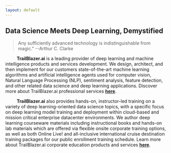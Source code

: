 ```yaml
---
layout: default
---
```


## Data Science Meets Deep Learning, Demystified

> Any sufficiently advanced technology is indistinguishable from magic." --Arthur C. Clarke
>

&nbsp;&nbsp;&nbsp;&nbsp;&nbsp;&nbsp;&nbsp;&nbsp;&nbsp;**TrailBlazer.ai** is a leading provider of deep learning and machine intelligence products and services development. We design, architect, and then implement for our customers state-of-the-art machine learning algorithms and artificial intelligence agents used for computer vision, Natural Language Processing (NLP), sentiment analysis, feature detection, and other related data science and deep learning applications. Discover more about TrailBlazer.ai professional services [**here**](https://TrailBlazer.ai/data_science_consulting).

&nbsp;&nbsp;&nbsp;&nbsp;&nbsp;&nbsp;&nbsp;&nbsp;&nbsp;**TrailBlazer.ai** also provides hands-on, instructor-led training on a variety of deep learning-oriented data science topics, with a specific focus on deep learning model training and deployment within cloud-based and mission critical enterprise datacenter environments. We author deep learning courseware materials including instructional books and hands-on lab materials which are offered via flexible onsite corporate training options, as well as both Online Live! and all-inclusive international cruise destination training packages for our public enrollment training schedule. Learn more about TrailBlazer.ai corporate education products and services [**here**](https://TrailBlazer.ai/machine_learning_certification).
